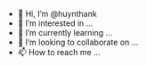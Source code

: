 - 👋 Hi, I’m @huynthank
- 👀 I’m interested in ...
- 🌱 I’m currently learning ...
- 💞️ I’m looking to collaborate on ...
- 📫 How to reach me ...

<!---
huynthank/huynthank is a ✨ special ✨ repository because its `README.md` (this file) appears on your GitHub profile.
You can click the Preview link to take a look at your changes.
--->

